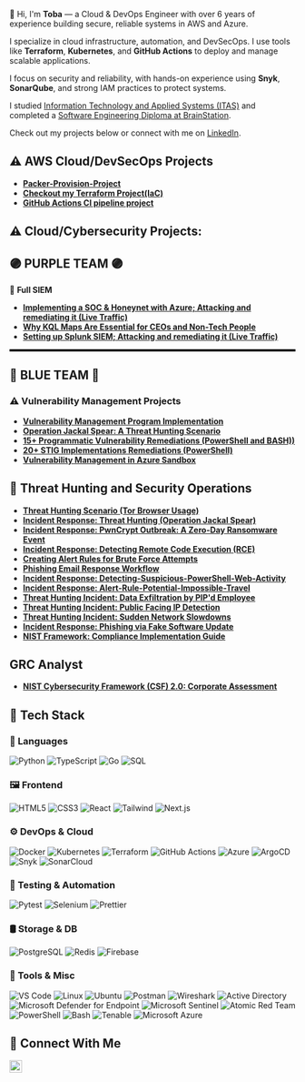 👋 Hi, I'm **Toba** — a Cloud & DevOps Engineer with over 6 years of experience building secure, reliable systems in AWS and Azure.

I specialize in cloud infrastructure, automation, and DevSecOps. I use tools like **Terraform**, **Kubernetes**, and **GitHub Actions** to deploy and manage scalable applications.

I focus on security and reliability, with hands-on experience using **Snyk**, **SonarQube**, and strong IAM practices to protect systems.

I studied [Information Technology and Applied Systems (ITAS)](https://tradesappliedtech.viu.ca/itas) and completed a [Software Engineering Diploma at BrainStation](https://brainstation.io/course/online/remote-web-development-bootcamp).

Check out my projects below or connect with me on [LinkedIn](https://www.linkedin.com/in/gabriel-omoniyi).



## ⚠️ AWS Cloud/DevSecOps Projects 
- **[Packer-Provision-Project ](https://github.com/Toba0z/packer-provisioning)**
- **[Checkout my Terraform Project(IaC) ](https://github.com/Toba0z/springapp_terraform)**
- **[GitHub Actions CI pipeline project ](https://github.com/Toba0z/DevSecOps_pipeline_PJ/tree/main)**


## ⚠️ Cloud/Cybersecurity Projects:
## 🟣 PURPLE TEAM 🟣

🎯 **Full SIEM**

- **[Implementing a SOC & Honeynet with Azure; Attacking and remediating it (Live Traffic)](https://github.com/Toba0z/Cloud-Soc)**
- **[Why KQL Maps Are Essential for CEOs and Non-Tech People](https://github.com/Toba0z/KQL-Map-Why-KQL-Maps-Are-Essential-for-CEOs-and-Non-Tech-Ppl/tree/main)**
- **[Setting up Splunk SIEM; Attacking and remediating it (Live Traffic)](https://github.com/Toba0z/Splunk-SIEM)**
  
<hr style="height:4px; background-color:black; border:none;" />

## 🔵 BLUE TEAM 🔵

### ⚠️ Vulnerability Management Projects

- **[Vulnerability Management Program Implementation](https://github.com/Toba0z/vulnerability_Management_program)**
- **[Operation Jackal Spear: A Threat Hunting Scenario](https://github.com/Toba0z/stig--implementation)**
- **[15+ Programmatic Vulnerability Remediations (PowerShell and BASH))](https://github.com/Toba0z/Audit-Remediation-Win-Server)**
- **[20+ STIG Implementations Remediations (PowerShell)](https://github.com/Toba0z/Toba0z-Remediation-Automation-Bash-Powershell)**
- **[Vulnerability Management in Azure Sandbox](https://github.com/Toba0z/ten-nessus-vulnerability/blob/main/README.md)**

## 🚨 Threat Hunting and Security Operations

- **[Threat Hunting Scenario (Tor Browser Usage)](https://github.com/Toba0z/threat-hunting-scenario-tor-brws/tree/main)**
- **[Incident Response: Threat Hunting (Operation Jackal Spear)](https://github.com/Toba0z/Operation-Jackal-Spear-A-Threat-Hunting-Scenario/blob/main/README.md)**
- **[Incident Response: PwnCrypt Outbreak: A Zero-Day Ransomware Event](https://github.com/Toba0z/Operation-PwnCrypt-Zero-Day-Ransomware-Strike/blob/main/README.md)**
- **[Incident Response: Detecting Remote Code Execution (RCE)](https://github.com/Toba0z/Detecting-Remote-Code-Execution-RCE-/blob/main/README.md)**
- **[Creating Alert Rules for Brute Force Attempts](https://github.com/Toba0z/Creating-Alert-Rules-for-Brute-Force-Attempts/blob/main/README.md)**
- **[Phishing Email Response Workflow](https://github.com/Toba0z/Phishing-Email-Response-Workflow/blob/main/README.md)**
- **[Incident Response: Detecting-Suspicious-PowerShell-Web-Activity](https://github.com/Toba0z/Detecting-Suspicious-PowerShell-Web-Activity/blob/main/README.md)**
- **[Incident Response: Alert-Rule-Potential-Impossible-Travel](https://github.com/Toba0z/Alert-Rule-Potential-Impossible-Travel/blob/main/README.md)**
- **[Threat Hunting Incident: Data Exfiltration by PIP'd Employee](https://github.com/Toba0z/Data-Exfiltration-Detection/blob/main/README.md)**
- **[Threat Hunting Incident: Public Facing IP Detection](https://github.com/Toba0z/DeviceInfo-Alert-Public-IP-Exposure/blob/main/README.md)**
- **[Threat Hunting Incident: Sudden Network Slowdowns](https://github.com/Toba0z/Alert-Sudden-Network-Slowdowns/blob/main/README.md)**
- **[Incident Response: Phishing via Fake Software Update](https://github.com/Toba0z/Update-Phishing-Detection-Software/blob/main/README.md)**
- **[NIST Framework: Compliance Implementation Guide](https://github.com/Toba0z/NIST-Compliance-Framework-Overview/blob/main/README.md)**

## GRC Analyst
- **[NIST Cybersecurity Framework (CSF) 2.0: Corporate Assessment](https://github.com/Toba0z/Governance-Risk-Compliance-Analyst-Project/blob/main/README.md)**




## 🚀 Tech Stack

### 🧠 Languages
![Python](https://img.shields.io/badge/-Python-3776AB?style=flat&logo=python&logoColor=white)
![TypeScript](https://img.shields.io/badge/-TypeScript-3178C6?style=flat&logo=typescript&logoColor=white)
![Go](https://img.shields.io/badge/-Go-00ADD8?style=flat&logo=go)
![SQL](https://img.shields.io/badge/-SQL-4479A1?style=flat&logo=postgresql&logoColor=white)

### 🖼️ Frontend
![HTML5](https://img.shields.io/badge/-HTML5-E34F26?style=flat&logo=html5)
![CSS3](https://img.shields.io/badge/-CSS3-1572B6?style=flat&logo=css3)
![React](https://img.shields.io/badge/-React-61DAFB?style=flat&logo=react)
![Tailwind](https://img.shields.io/badge/-Tailwind-06B6D4?style=flat&logo=tailwindcss)
![Next.js](https://img.shields.io/badge/-Next.js-000000?style=flat&logo=next.js)

### ⚙️ DevOps & Cloud
![Docker](https://img.shields.io/badge/-Docker-2496ED?style=flat&logo=docker&logoColor=white)
![Kubernetes](https://img.shields.io/badge/-Kubernetes-326CE5?style=flat&logo=kubernetes&logoColor=white)
![Terraform](https://img.shields.io/badge/-Terraform-7B42BC?style=flat&logo=terraform)
![GitHub Actions](https://img.shields.io/badge/-GitHub%20Actions-2088FF?style=flat&logo=githubactions)
![Azure](https://img.shields.io/badge/-Azure-0089D6?style=flat&logo=microsoftazure&logoColor=white)
![ArgoCD](https://img.shields.io/badge/-ArgoCD-DE3423?style=flat&logo=argo&logoColor=white)
![Snyk](https://img.shields.io/badge/-Snyk-4C4A73?style=flat&logo=snyk&logoColor=white)
![SonarCloud](https://img.shields.io/badge/-SonarCloud-F3702A?style=flat&logo=sonarcloud&logoColor=white)


### 🧪 Testing & Automation
![Pytest](https://img.shields.io/badge/-Pytest-0A9EDC?style=flat&logo=pytest&logoColor=white)
![Selenium](https://img.shields.io/badge/-Selenium-43B02A?style=flat&logo=selenium)
![Prettier](https://img.shields.io/badge/-Prettier-F7B93E?style=flat&logo=prettier)

### 🛢️ Storage & DB
![PostgreSQL](https://img.shields.io/badge/-PostgreSQL-336791?style=flat&logo=postgresql)
![Redis](https://img.shields.io/badge/-Redis-DC382D?style=flat&logo=redis)
![Firebase](https://img.shields.io/badge/-Firebase-FFCA28?style=flat&logo=firebase)

### 🧰 Tools & Misc
![VS Code](https://img.shields.io/badge/-VSCode-007ACC?style=flat&logo=visualstudiocode)
![Linux](https://img.shields.io/badge/-Linux-FCC624?style=flat&logo=linux)
![Ubuntu](https://img.shields.io/badge/-Ubuntu-E95420?style=flat&logo=ubuntu)
![Postman](https://img.shields.io/badge/-Postman-FF6C37?style=flat&logo=postman)
![Wireshark](https://img.shields.io/badge/-Wireshark-1679A7?style=flat&logo=wireshark)
![Active Directory](https://img.shields.io/badge/-Active%20Directory-003366?style=flat&logo=microsoft&logoColor=white)
![Microsoft Defender for Endpoint](https://img.shields.io/badge/-Defender%20for%20Endpoint-0078D4?style=flat&logo=microsoft)
![Microsoft Sentinel](https://img.shields.io/badge/-Microsoft%20Sentinel-5E5E5E?style=flat&logo=azuredevops)
![Atomic Red Team](https://img.shields.io/badge/-Atomic%20Red%20Team-F03C2E?style=flat&logo=attackiq&logoColor=white)
![PowerShell](https://img.shields.io/badge/-PowerShell-5391FE?style=flat&logo=powershell&logoColor=white)
![Bash](https://img.shields.io/badge/-Bash-4EAA25?style=flat&logo=gnubash&logoColor=white)
![Tenable](https://img.shields.io/badge/-Tenable-0052CC?style=flat&logoColor=white)
![Microsoft Azure](https://img.shields.io/badge/-Microsoft%20Azure-0089D6?style=flat&logo=microsoftazure&logoColor=white)


## 🤳 Connect With Me


[<img align="left" alt="___________ | LinkedIn" width="22px" src="https://cdn.jsdelivr.net/npm/simple-icons@v3/icons/linkedin.svg" />][linkedin]


[linkedin]: https://linkedin.com/in/___________

<!--
<img width="35" alt="image" src="https://github.com/user-attachments/assets/2f41c7cd-5ea8-4475-b451-a37161b6c3fb"> 
<img width="35" alt="image" src="https://github.com/user-attachments/assets/77649969-9910-4994-8b96-74a116cfb2a8">
-->

